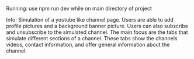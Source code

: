 Running: use npm run dev while on main directory of project

Info: Simulation of a youtube like channel page. Users are able to add profile pictures and a background banner picture. Users can also subscribe and unsubscribe to the simulated channel. The main focus are the tabs that simulate different sections of a channel. These tabs show the channels videos, contact information, and offer general information about the channel.
